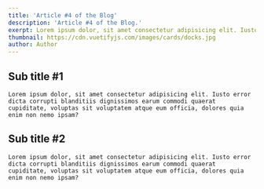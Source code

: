 ```yaml
---
title: 'Article #4 of the Blog'
description: 'Article #4 of the Blog.'
exerpt: Lorem ipsum dolor, sit amet consectetur adipisicing elit. Iusto error dicta corrupti blanditiis dignissimos earum commodi quaerat cupiditate, voluptas sit voluptatem atque eum officia, dolores quia enim non nemo ipsam?
thumbnail: https://cdn.vuetifyjs.com/images/cards/docks.jpg
author: Author
---
```


## Sub title #1
    Lorem ipsum dolor, sit amet consectetur adipisicing elit. Iusto error dicta corrupti blanditiis dignissimos earum commodi quaerat cupiditate, voluptas sit voluptatem atque eum officia, dolores quia enim non nemo ipsam?

## Sub title #2
    Lorem ipsum dolor, sit amet consectetur adipisicing elit. Iusto error dicta corrupti blanditiis dignissimos earum commodi quaerat cupiditate, voluptas sit voluptatem atque eum officia, dolores quia enim non nemo ipsam?